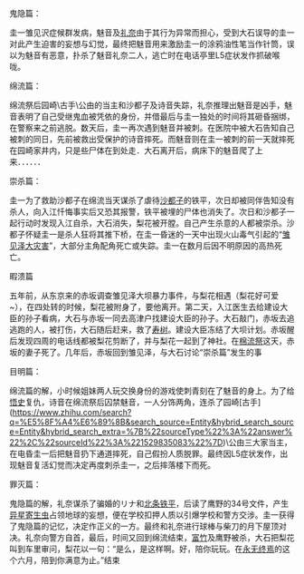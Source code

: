 
鬼隐篇：

圭一雏见沢症候群发病，魅音及[礼奈](https://www.zhihu.com/search?q=%E7%A4%BC%E5%A5%88&search_source=Entity&hybrid_search_source=Entity&hybrid_search_extra=%7B%22sourceType%22%3A%22answer%22%2C%22sourceId%22%3A%221529835083%22%7D)由于其行为异常而担心，受到大石误导的圭一对此产生迫害的妄想与幻觉，最终把魅音用来激励圭一的涂鸦油性笔当作针筒，误以为魅音有恶意，扑杀了魅音礼奈二人，逃亡时在电话亭里L5症状发作抓破喉咙。

绵流篇：

绵流祭后园崎\古手\公由的当主和沙都子及诗音失踪，礼奈推理出魅音是凶手，魅音表明了自己受继鬼血被凭依的身份，并借最后与圭一独处的时间将其砸昏捆绑，在警察来之前逃脱。数天后，圭一再次遇到魅音并被刺。在医院中被大石告知自己被刺的同日，先前被救出受保护的诗音摔死。而魅音则在圭一被刺的前一天就摔死在园崎家井内，只是些尸体在到处走．大石离开后，病床下的魅音爬了上来．．．．．．

崇杀篇：

圭一为了救助沙都子在绵流当天谋杀了虐待[沙都子](https://www.zhihu.com/search?q=%E6%B2%99%E9%83%BD%E5%AD%90&search_source=Entity&hybrid_search_source=Entity&hybrid_search_extra=%7B%22sourceType%22%3A%22answer%22%2C%22sourceId%22%3A%221529835083%22%7D)的铁平，次日却被同伴告知没有杀人，向入江忏悔事实后又恐其报警，铁平被埋的尸体也消失了。次日和沙都子一起行动时发现入江自杀，大石消失，梨花被开膛。自己产生杀意的人都被崇杀。沙都子怀疑圭一是杀人狂将其推下桥，在圭一昏迷的一天中出现火山毒气引起的“[雏见泽大灾害](https://www.zhihu.com/search?q=%E9%9B%8F%E8%A7%81%E6%B3%BD%E5%A4%A7%E7%81%BE%E5%AE%B3&search_source=Entity&hybrid_search_source=Entity&hybrid_search_extra=%7B%22sourceType%22%3A%22answer%22%2C%22sourceId%22%3A%221529835083%22%7D)”，大部分主角配角死亡或失踪。圭一在数月后因不明原因的高热死亡。

暇溃篇

五年前，从东京来的赤坂调查雏见泽大坝暴力事件，与梨花相遇（梨花好可爱~），在四处转的时候，梨花被附身了，要他离开。第二天，入江医生去给建设大臣的孙子看病，大石与赤坂一同去高津户找建设大臣的孙子。大石敲门，赤坂去追逃跑的人，被打伤，大石随后赶来，救了[寿树](https://www.zhihu.com/search?q=%E5%AF%BF%E6%A0%91&search_source=Entity&hybrid_search_source=Entity&hybrid_search_extra=%7B%22sourceType%22%3A%22answer%22%2C%22sourceId%22%3A%221529835083%22%7D)。建设大臣冻结了大坝计划。赤坂醒后发现四周的电话线都被梨花剪断了，并与梨花一起到了神社。在[棉流祭](https://www.zhihu.com/search?q=%E6%A3%89%E6%B5%81%E7%A5%AD&search_source=Entity&hybrid_search_source=Entity&hybrid_search_extra=%7B%22sourceType%22%3A%22answer%22%2C%22sourceId%22%3A%221529835083%22%7D)这天，赤坂的妻子死了。几年后，赤坂回到雏见泽，与大石讨论“崇杀篇”发生的事

目明篇：

绵流篇的解，小时候姐妹两人玩交换身份的游戏使刺青刻在了魅音的身上。为了给[悟史](https://www.zhihu.com/search?q=%E6%82%9F%E5%8F%B2&search_source=Entity&hybrid_search_source=Entity&hybrid_search_extra=%7B%22sourceType%22%3A%22answer%22%2C%22sourceId%22%3A%221529835083%22%7D)复仇，诗音在绵流祭后囚禁魅音，一人分饰两角，连杀了园崎\[古手](https://www.zhihu.com/search?q=%E5%8F%A4%E6%89%8B&search_source=Entity&hybrid_search_source=Entity&hybrid_search_extra=%7B%22sourceType%22%3A%22answer%22%2C%22sourceId%22%3A%221529835083%22%7D)\公由三大家当主，在电昏圭一后把魅音扔下通道摔死，自己假扮人质脱罪。最终因L5症状发作，出现魅音复活幻觉而决定再度刺杀圭一，之后摔落楼下而死。

罪灭篇：

鬼隐篇的解，礼奈谋杀了骗婚的リナ和[北条铁平](https://www.zhihu.com/search?q=%E5%8C%97%E6%9D%A1%E9%93%81%E5%B9%B3&search_source=Entity&hybrid_search_source=Entity&hybrid_search_extra=%7B%22sourceType%22%3A%22answer%22%2C%22sourceId%22%3A%221529835083%22%7D)，后读了鹰野的34号文件，产生[异星寄生虫](https://www.zhihu.com/search?q=%E5%BC%82%E6%98%9F%E5%AF%84%E7%94%9F%E8%99%AB&search_source=Entity&hybrid_search_source=Entity&hybrid_search_extra=%7B%22sourceType%22%3A%22answer%22%2C%22sourceId%22%3A%221529835083%22%7D)占领地球的妄想，便在学校扣押人质以引爆学校和警方交涉。圭一获得了鬼隐篇的记忆，决定作正义的一方。最终和礼奈进行球棒与柴刀的月下屋顶对决。礼奈向警方自首，最后，时间又回到绵流结束，[富竹](https://www.zhihu.com/search?q=%E5%AF%8C%E7%AB%B9&search_source=Entity&hybrid_search_source=Entity&hybrid_search_extra=%7B%22sourceType%22%3A%22answer%22%2C%22sourceId%22%3A%221529835083%22%7D)及鹰野被杀，大石把梨花叫到车里审问，梨花以一句：“是么，是这样啊。好，陪你玩玩。在[永无终焉](https://www.zhihu.com/search?q=%E6%B0%B8%E6%97%A0%E7%BB%88%E7%84%89&search_source=Entity&hybrid_search_source=Entity&hybrid_search_extra=%7B%22sourceType%22%3A%22answer%22%2C%22sourceId%22%3A%221529835083%22%7D)的这个六月，陪到你满意为止。”结束